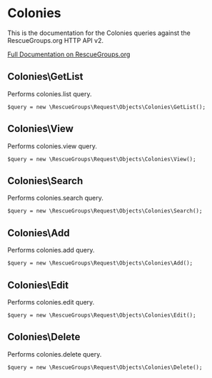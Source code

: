 # Colonies

This is the documentation for the Colonies queries against the RescueGroups.org HTTP API v2.

[Full Documentation on RescueGroups.org](https://userguide.rescuegroups.org/display/APIDG/Object+definitions#Objectdefinitions-)

## Colonies\GetList

Performs colonies.list query.

    $query = new \RescueGroups\Request\Objects\Colonies\GetList();


## Colonies\View

Performs colonies.view query.

    $query = new \RescueGroups\Request\Objects\Colonies\View();


## Colonies\Search

Performs colonies.search query.

    $query = new \RescueGroups\Request\Objects\Colonies\Search();


## Colonies\Add

Performs colonies.add query.

    $query = new \RescueGroups\Request\Objects\Colonies\Add();


## Colonies\Edit

Performs colonies.edit query.

    $query = new \RescueGroups\Request\Objects\Colonies\Edit();


## Colonies\Delete

Performs colonies.delete query.

    $query = new \RescueGroups\Request\Objects\Colonies\Delete();


